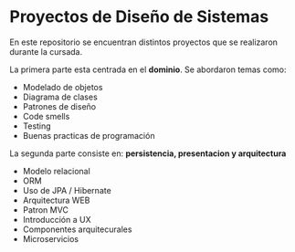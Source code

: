 # Proyectos de Diseño de Sistemas

En este repositorio se encuentran distintos proyectos que se realizaron durante la cursada.

La primera parte esta centrada en el **dominio**. Se abordaron temas como:
* Modelado de objetos
* Diagrama de clases
* Patrones de diseño
* Code smells
* Testing
* Buenas practicas de programación


La segunda parte consiste en: **persistencia, presentacion y arquitectura**
* Modelo relacional
* ORM
* Uso de JPA / Hibernate
* Arquitectura WEB
* Patron MVC
* Introducción a UX
* Componentes arquitecurales
* Microservicios
